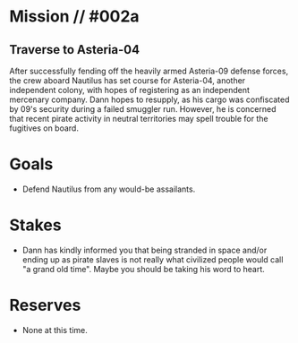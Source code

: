 # Mission // #002a
## Traverse to Asteria-04

After successfully fending off the heavily armed Asteria-09 defense forces, the crew aboard Nautilus has set course for Asteria-04, another independent colony, with hopes of registering as an independent mercenary company. Dann hopes to resupply, as his cargo was confiscated by 09's security during a failed smuggler run. However, he is concerned that recent pirate activity in neutral territories may spell trouble for the fugitives on board.

# Goals
- Defend Nautilus from any would-be assailants.
# Stakes
- Dann has kindly informed you that being stranded in space and/or ending up as pirate slaves is not really what civilized people would call "a grand old time". Maybe you should be taking his word to heart.

# Reserves
- None at this time.
